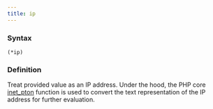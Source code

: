 ```yaml
---
title: ip
---
```


### Syntax

`(*ip)`

### Definition

Treat provided value as an IP address. Under the hood, the PHP core [inet_pton](https://www.php.net/manual/en/function.inet-pton.php) function is used to convert the text representation of the IP address for further evaluation.